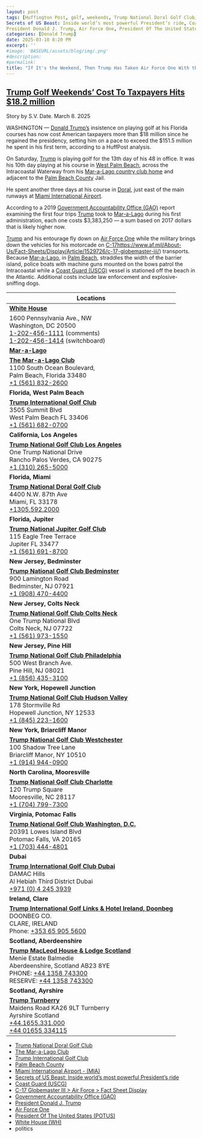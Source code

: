 ```yaml
---
layout: post
tags: [Huffington Post, golf, weekends, Trump National Doral Golf Club, The Mar-a-Lago Club, Trump International Golf Club, Palm Beach County, Miami International Airport - (MIA), 
Secrets of US Beast: Inside world’s most powerful President’s ride, Coast Guard (USCG), C-17 Globemaster III > Air Force > Fact Sheet Display, Government Accountability Office (GAO), 
President Donald J. Trump, Air Force One, President Of The United States (POTUS), White House (WH), politics]
categories: [Donald Trump]
date: 2025-03-10 8:20 PM
excerpt: ''
#image: 'BASEURL/assets/blog/img/.png'
#description:
#permalink:
title: "If It's the Weekend, Then Trump Has Taken Air Force One With the C-130 With the Armored Presidential Limousine and Entourage to Mar-a-Lago to Play Golf"
---
```



## [Trump Golf Weekends’ Cost To Taxpayers Hits \$18.2 million](https://www.huffpost.com/entry/donald-trump-golf18-million_n_67cb892fe4b02f3ad1f4b2bb)

Story by S.V. Date. March 8. 2025

WASHINGTON — [Donald Trump’s](https://www.whitehouse.gov/administration/donald-j-trump/) insistence on playing golf at his Florida courses has now cost American taxpayers more than \$18 million since he regained the presidency, setting him on a pace to exceed the $151.5 million he spent in his first term, according to a HuffPost analysis.

On Saturday, [Trump](https://www.whitehouse.gov/administration/donald-j-trump/) is playing golf for the 13th day of his 48 in office. It was his 10th day playing at his course in [West Palm Beach](https://www.trumpinternationalpalmbeaches.com/), across the Intracoastal Waterway from his [Mar-a-Lago country club home](https://www.maralagoclub.com/) and adjacent to the [Palm Beach County](https://discover.pbc.gov/Pages/default.aspx) Jail.

He spent another three days at his course in [Doral](https://www.trumpgolfdoral.com/), just east of the main runways at [Miami International Airport](https://miami-airport.com/).

According to a 2019 [Government Accountability Office (GAO)](https://www.gao.gov/) report examining the first four trips [Trump](https://www.whitehouse.gov/administration/donald-j-trump/) took to [Mar-a-Lago](https://www.maralagoclub.com/) during his first administration, each one costs \$3,383,250 — a sum based on 2017 dollars that is likely higher now.

[Trump](https://www.whitehouse.gov/administration/donald-j-trump/) and his entourage fly down on [Air Force One](https://www.whitehouse.gov/about-the-white-house/air-force-one/) while the military brings down the vehicles for his motorcade on [C-17]()https://www.af.mil/About-Us/Fact-Sheets/Display/Article/1529726/c-17-globemaster-iii/) transports. Because [Mar-a-Lago](https://www.maralagoclub.com/), in [Palm Beach](https://discover.pbc.gov/Pages/Government.aspx), straddles the width of the barrier island, police boats with machine guns mounted on the bows patrol the Intracoastal while a [Coast Guard (USCG)](https://www.uscg.mil/) vessel is stationed off the beach in the Atlantic. Additional costs include law enforcement and explosive-sniffing dogs.

| Locations |
|---|
| **[White House](https://www.whitehouse.gov)** |
| 1600 Pennsylvania Ave., NW <br /> Washington, DC 20500 <br /> <a href="tel:+12024561111">1-202-456-1111</a> (comments) <br /> <a href="tel:+12024561414">1-202-456-1414</a> (switchboard) |
| **[Mar-a-Lago](https://www.maralagoclub.com/)** |
| **[The Mar-a-Lago Club](https://www.maralagoclub.com/)** <br /> 1100 South Ocean Boulevard, <br /> Palm Beach, Florida 33480 <br /> <a href="tel+15618322600">+1 (561) 832-2600</a> |
| **Florida, West Palm Beach** |
| **[Trump International Golf Club](https://www.trumpinternationalpalmbeaches.com/)** <br /> 3505 Summit Blvd <br /> West Palm Beach FL 33406 <br /> <a href="tel:+15616820700">+1 (561) 682-0700</a> |
| **California, Los Angeles** |
 **[Trump National Golf Club Los Angeles](https://www.trumpnationallosangeles.com/)** <br /> One Trump National Drive <br /> Rancho Palos Verdes, CA 90275 <br /> <a href="tel:+13102655000">+1 (310) 265-5000</a> |
| **Florida, Miami** |
| **[Trump National Doral Golf Club](https://www.trumpgolfdoral.com/)** <br /> 4400 N.W. 87th Ave <br /> Miami, FL 33178 <br /> <a href="tel:+13055922000">+1305.592.2000</a> |
| **Florida, Jupiter** |
| **[Trump National Jupiter Golf Club](https://www.trumpnationaljupiter.com/about)** <br /> 115 Eagle Tree Terrace <br /> Jupiter FL 33477 <br /> <a href="tel:+15616918700">+1 (561) 691-8700</a> |
| **New Jersey, Bedminster** |
| **[Trump National Golf Club Bedminster](https://www.trumpnationalbedminster.com/)** <br /> 900 Lamington Road <br /> Bedminster, NJ 07921 <br /> <a href="tel:+1908.470.4400">+1 (908) 470-4400</a> |
| **New Jersey, Colts Neck** |
| **[Trump National Golf Club Colts Neck](https://www.trumpcoltsneck.com/)** <br /> One Trump National Blvd <br /> Colts Neck, NJ 07722 <br /> <a href="tel:+15619731550">+1 (561) 973-1550</a> |
| **New Jersey, Pine Hill** |
| **[Trump National Golf Club Philadelphia](https://www.trumpnationalphiladelphia.com/)** <br /> 500 West Branch Ave. <br /> Pine Hill, NJ 08021 <br /> <a href="tel:+18564353100">+1 (856) 435-3100</a> |
| **New York, Hopewell Junction** |
|  **[Trump National Golf Club Hudson Valley](https://www.trumpnationalhudsonvalley.com/)** <br /> 178 Stormville Rd <br /> Hopewell Junction, NY 12533 <br /> <a href="tel:+1845.223.1600">+1 (845) 223-1600</a> |
| **New York, Briarcliff Manor** |
| **[Trump National Golf Club Westchester](https://www.trumpnationalwestchester.com/)** <br /> 100 Shadow Tree Lane <br /> Briarcliff Manor, NY 10510 <br /> <a href="tel:+19149440900">+1 (914) 944-0900</a> |
| **North Carolina, Mooresville** |
| **[Trump National Golf Club Charlotte](https://www.trumpnationalcharlotte.com/)** <br /> 120 Trump Square <br /> Mooresville, NC 28117 <br /> <a href="tel:+17047997300">+1 (704) 799-7300</a> |
| **Virginia, Potomac Falls** |
| **[Trump National Golf Club Washington, D.C.](https://www.trumpnationaldc.com/)** <br /> 20391 Lowes Island Blvd <br /> Potomac Falls, VA 20165 <br /> <a href="tel:+17034444801">+1 (703) 444-4801</a> |
| **Dubai** |
| **[Trump International Golf Club Dubai](https://www.trumpgolfdubai.com/)** <br /> DAMAC Hills <br /> Al Hebiah Third District Dubai <br /> <a href="tel:+971042453939">+971 (0) 4 245 3939</a> |
| **Ireland, Clare** |
| **[Trump International Golf Links & Hotel Ireland, Doonbeg](https://www.trumpgolfireland.com/)** <br />  DOONBEG CO. <br /> CLARE, IRELAND <br /> Phone: <a href="tel:+353659055600">+353 65 905 5600</a> |
| **Scotland, Aberdeenshire** |
| **[Trump MacLeod House & Lodge Scotland](https://www.trumphotels.com/macleod-house)** <br /> Menie Estate Balmedie <br /> Aberdeenshire, Scotland AB23 8YE <br /> PHONE: <a href="tel:+441358743300">+44 1358 743300</a> <br /> RESERVE: <a href="tel:+441358743300">+44 1358 743300</a> |
| **Scotland, Ayrshire** |
| **[Trump Turnberry](https://www.turnberry.co.uk/)** <br /> Maidens Road KA26 9LT Turnberry <br /> Ayrshire Scotland <br /> <a href="tel:+441655331000">+44.1655.331.000</a> <br /> <a href="tel:+4401655334115">+44 01655 334115</a> |

- [Trump National Doral Golf Club](https://www.trumpgolfdoral.com/)
- [The Mar-a-Lago Club](https://www.maralagoclub.com/)
- [Trump International Golf Club](https://www.trumpinternationalpalmbeaches.com/)
- [Palm Beach County](https://discover.pbc.gov/Pages/default.aspx)
- [Miami International Airport - (MIA)](https://miami-airport.com/)
- [Secrets of US Beast: Inside world’s most powerful President’s ride](https://interestingengineering.com/transportation/us-president-limousine-beast)
- [Coast Guard (USCG)](https://www.uscg.mil/)
- [C-17 Globemaster III > Air Force > Fact Sheet Display](https://www.af.mil/About-Us/Fact-Sheets/Display/Article/1529726/c-17-globemaster-iii/)
- [Government Accountability Office (GAO)](https://www.gao.gov/)
- [President Donald J. Trump](https://www.whitehouse.gov/administration/donald-j-trump/)
- [Air Force One](https://www.whitehouse.gov/about-the-white-house/air-force-one/)
- [President Of The United States (POTUS)](https://www.whitehouse.gov/)
- [White House (WH)](https://www.whitehouse.gov/)
- politics
